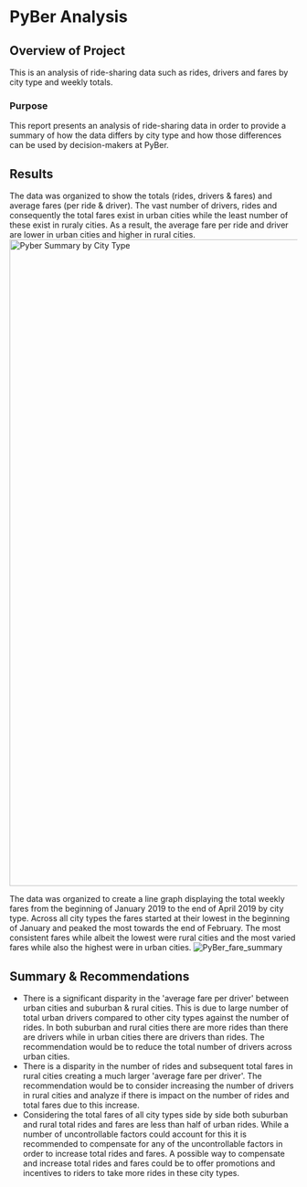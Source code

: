 # PyBer Analysis
## Overview of Project
This is an analysis of ride-sharing data such as rides, drivers and fares by city type and weekly totals.
### Purpose
This report presents an analysis of ride-sharing data in order to provide a summary of how the data differs by city type and how those differences can be used by decision-makers at PyBer.

## Results
The data was organized to show the totals (rides, drivers & fares) and average fares (per ride & driver). The vast number of drivers, rides and consequently the total fares exist in urban cities while the least number of these exist in ruraly cities. As a result, the average fare per ride and driver are lower in urban cities and higher in rural cities.
<img width="1132" alt="Pyber Summary by City Type" src="https://user-images.githubusercontent.com/96451672/152651854-7eadc5a9-3a0c-47ab-93ad-b43459b73f6c.png">

The data was organized to create a line graph displaying the total weekly fares from the beginning of January 2019 to the end of April 2019 by city type. Across all city types the fares started at their lowest in the beginning of January and peaked the most towards the end of February. The most consistent fares while albeit the lowest were rural cities and the most varied fares while also the highest were in urban cities.
![PyBer_fare_summary](https://user-images.githubusercontent.com/96451672/152652459-1fbc7b08-70f2-4ffd-9368-7a217c5318bf.png)

## Summary & Recommendations
* There is a significant disparity in the 'average fare per driver' between urban cities and suburban & rural cities. This is due to large number of total urban drivers compared to other city types against the number of rides. In both suburban and rural cities there are more rides than there are drivers while in urban cities there are drivers than rides. The recommendation would be to reduce the total number of drivers across urban cities.
* There is a disparity in the number of rides and subsequent total fares in rural cities creating a much larger 'average fare per driver'. The recommendation would be to consider increasing the number of drivers in rural cities and analyze if there is impact on the number of rides and total fares due to this increase.
* Considering the total fares of all city types side by side both suburban and rural total rides and fares are less than half of urban rides. While a number of uncontrollable factors could account for this it is recommended to compensate for any of the uncontrollable factors in order to increase total rides and fares. A possible way to compensate and increase total rides and fares could be to offer promotions and incentives to riders to take more rides in these city types.
